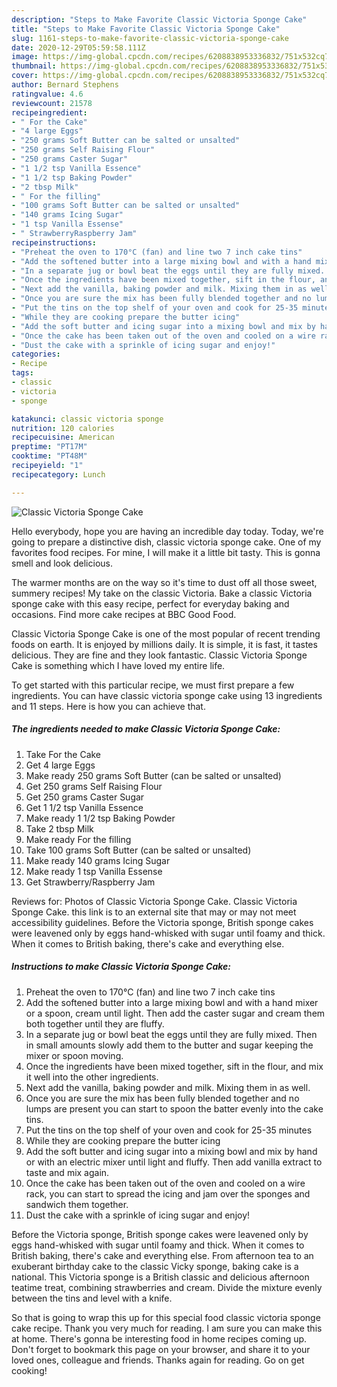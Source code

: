 ```yaml
---
description: "Steps to Make Favorite Classic Victoria Sponge Cake"
title: "Steps to Make Favorite Classic Victoria Sponge Cake"
slug: 1161-steps-to-make-favorite-classic-victoria-sponge-cake
date: 2020-12-29T05:59:58.111Z
image: https://img-global.cpcdn.com/recipes/6208838953336832/751x532cq70/classic-victoria-sponge-cake-recipe-main-photo.jpg
thumbnail: https://img-global.cpcdn.com/recipes/6208838953336832/751x532cq70/classic-victoria-sponge-cake-recipe-main-photo.jpg
cover: https://img-global.cpcdn.com/recipes/6208838953336832/751x532cq70/classic-victoria-sponge-cake-recipe-main-photo.jpg
author: Bernard Stephens
ratingvalue: 4.6
reviewcount: 21578
recipeingredient:
- " For the Cake"
- "4 large Eggs"
- "250 grams Soft Butter can be salted or unsalted"
- "250 grams Self Raising Flour"
- "250 grams Caster Sugar"
- "1 1/2 tsp Vanilla Essence"
- "1 1/2 tsp Baking Powder"
- "2 tbsp Milk"
- " For the filling"
- "100 grams Soft Butter can be salted or unsalted"
- "140 grams Icing Sugar"
- "1 tsp Vanilla Essense"
- " StrawberryRaspberry Jam"
recipeinstructions:
- "Preheat the oven to 170°C (fan) and line two 7 inch cake tins"
- "Add the softened butter into a large mixing bowl and with a hand mixer or a spoon, cream until light. Then add the caster sugar and cream them both together until they are fluffy."
- "In a separate jug or bowl beat the eggs until they are fully mixed. Then in small amounts slowly add them to the butter and sugar keeping the mixer or spoon moving."
- "Once the ingredients have been mixed together, sift in the flour, and mix it well into the other ingredients."
- "Next add the vanilla, baking powder and milk. Mixing them in as well."
- "Once you are sure the mix has been fully blended together and no lumps are present you can start to spoon the batter evenly into the cake tins."
- "Put the tins on the top shelf of your oven and cook for 25-35 minutes"
- "While they are cooking prepare the butter icing"
- "Add the soft butter and icing sugar into a mixing bowl and mix by hand or with an electric mixer until light and fluffy. Then add vanilla extract to taste and mix again."
- "Once the cake has been taken out of the oven and cooled on a wire rack, you can start to spread the icing and jam over the sponges and sandwich them together."
- "Dust the cake with a sprinkle of icing sugar and enjoy!"
categories:
- Recipe
tags:
- classic
- victoria
- sponge

katakunci: classic victoria sponge 
nutrition: 120 calories
recipecuisine: American
preptime: "PT17M"
cooktime: "PT48M"
recipeyield: "1"
recipecategory: Lunch

---
```



![Classic Victoria Sponge Cake](https://img-global.cpcdn.com/recipes/6208838953336832/751x532cq70/classic-victoria-sponge-cake-recipe-main-photo.jpg)

Hello everybody, hope you are having an incredible day today. Today, we're going to prepare a distinctive dish, classic victoria sponge cake. One of my favorites food recipes. For mine, I will make it a little bit tasty. This is gonna smell and look delicious.

The warmer months are on the way so it&#39;s time to dust off all those sweet, summery recipes! My take on the classic Victoria. Bake a classic Victoria sponge cake with this easy recipe, perfect for everyday baking and occasions. Find more cake recipes at BBC Good Food.

Classic Victoria Sponge Cake is one of the most popular of recent trending foods on earth. It is enjoyed by millions daily. It is simple, it is fast, it tastes delicious. They are fine and they look fantastic. Classic Victoria Sponge Cake is something which I have loved my entire life.


To get started with this particular recipe, we must first prepare a few ingredients. You can have classic victoria sponge cake using 13 ingredients and 11 steps. Here is how you can achieve that.

<!--inarticleads1-->

##### The ingredients needed to make Classic Victoria Sponge Cake:

1. Take  For the Cake
1. Get 4 large Eggs
1. Make ready 250 grams Soft Butter (can be salted or unsalted)
1. Get 250 grams Self Raising Flour
1. Get 250 grams Caster Sugar
1. Get 1 1/2 tsp Vanilla Essence
1. Make ready 1 1/2 tsp Baking Powder
1. Take 2 tbsp Milk
1. Make ready  For the filling
1. Take 100 grams Soft Butter (can be salted or unsalted)
1. Make ready 140 grams Icing Sugar
1. Make ready 1 tsp Vanilla Essense
1. Get  Strawberry/Raspberry Jam


Reviews for: Photos of Classic Victoria Sponge Cake. Classic Victoria Sponge Cake. this link is to an external site that may or may not meet accessibility guidelines. Before the Victoria sponge, British sponge cakes were leavened only by eggs hand-whisked with sugar until foamy and thick. When it comes to British baking, there&#39;s cake and everything else. 

<!--inarticleads2-->

##### Instructions to make Classic Victoria Sponge Cake:

1. Preheat the oven to 170°C (fan) and line two 7 inch cake tins
1. Add the softened butter into a large mixing bowl and with a hand mixer or a spoon, cream until light. Then add the caster sugar and cream them both together until they are fluffy.
1. In a separate jug or bowl beat the eggs until they are fully mixed. Then in small amounts slowly add them to the butter and sugar keeping the mixer or spoon moving.
1. Once the ingredients have been mixed together, sift in the flour, and mix it well into the other ingredients.
1. Next add the vanilla, baking powder and milk. Mixing them in as well.
1. Once you are sure the mix has been fully blended together and no lumps are present you can start to spoon the batter evenly into the cake tins.
1. Put the tins on the top shelf of your oven and cook for 25-35 minutes
1. While they are cooking prepare the butter icing
1. Add the soft butter and icing sugar into a mixing bowl and mix by hand or with an electric mixer until light and fluffy. Then add vanilla extract to taste and mix again.
1. Once the cake has been taken out of the oven and cooled on a wire rack, you can start to spread the icing and jam over the sponges and sandwich them together.
1. Dust the cake with a sprinkle of icing sugar and enjoy!


Before the Victoria sponge, British sponge cakes were leavened only by eggs hand-whisked with sugar until foamy and thick. When it comes to British baking, there&#39;s cake and everything else. From afternoon tea to an exuberant birthday cake to the classic Vicky sponge, baking cake is a national. This Victoria sponge is a British classic and delicious afternoon teatime treat, combining strawberries and cream. Divide the mixture evenly between the tins and level with a knife. 

So that is going to wrap this up for this special food classic victoria sponge cake recipe. Thank you very much for reading. I am sure you can make this at home. There's gonna be interesting food in home recipes coming up. Don't forget to bookmark this page on your browser, and share it to your loved ones, colleague and friends. Thanks again for reading. Go on get cooking!
